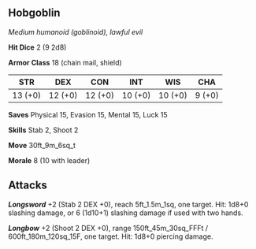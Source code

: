## Hobgoblin

*Medium humanoid (goblinoid), lawful evil*

**Hit Dice** 2 (9 2d8)

**Armor Class** 18 (chain mail, shield)

| STR     | DEX     | CON     | INT     | WIS     | CHA     |
|---------|---------|---------|---------|---------|---------|
| 13 (+0) | 12 (+0) | 12 (+0) | 10 (+0) | 10 (+0) |  9 (+0) |

**Saves** Physical 15, Evasion 15, Mental 15, Luck 15

**Skills** Stab 2, Shoot 2

**Move** 30ft\_9m\_6sq\_t

**Morale** 8 (10 with leader)

## Attacks

***Longsword*** +2 (Stab 2 DEX +0), reach 5ft\_1.5m\_1sq, one target. Hit: 1d8+0 slashing damage, or 6 (1d10+1) slashing damage if used with two hands.

***Longbow*** +2 (Shoot 2 DEX +0), range 150ft\_45m\_30sq\_FFFt / 600ft\_180m\_120sq\_15F, one target. Hit: 1d8+0 piercing damage.

